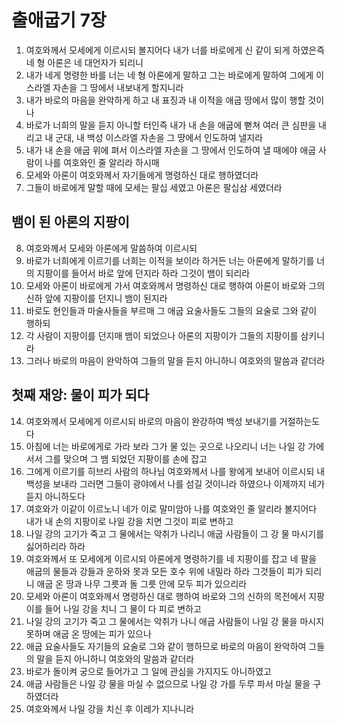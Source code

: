 # 출애굽기 7장

1. 여호와께서 모세에게 이르시되 볼지어다 내가 너를 바로에게 신 같이 되게 하였은즉 네 형 아론은 네 대언자가 되리니
2. 내가 네게 명령한 바를 너는 네 형 아론에게 말하고 그는 바로에게 말하여 그에게 이스라엘 자손을 그 땅에서 내보내게 할지니라
3. 내가 바로의 마음을 완악하게 하고 내 표징과 내 이적을 애굽 땅에서 많이 행할 것이나
4. 바로가 너희의 말을 듣지 아니할 터인즉 내가 내 손을 애굽에 뻗쳐 여러 큰 심판을 내리고 내 군대, 내 백성 이스라엘 자손을 그 땅에서 인도하여 낼지라
5. 내가 내 손을 애굽 위에 펴서 이스라엘 자손을 그 땅에서 인도하여 낼 때에야 애굽 사람이 나를 여호와인 줄 알리라 하시매
6. 모세와 아론이 여호와께서 자기들에게 명령하신 대로 행하였더라
7. 그들이 바로에게 말할 때에 모세는 팔십 세였고 아론은 팔십삼 세였더라

## 뱀이 된 아론의 지팡이
8. 여호와께서 모세와 아론에게 말씀하여 이르시되
9. 바로가 너희에게 이르기를 너희는 이적을 보이라 하거든 너는 아론에게 말하기를 너의 지팡이를 들어서 바로 앞에 던지라 하라 그것이 뱀이 되리라
10. 모세와 아론이 바로에게 가서 여호와께서 명령하신 대로 행하여 아론이 바로와 그의 신하 앞에 지팡이를 던지니 뱀이 된지라
11. 바로도 현인들과 마술사들을 부르매 그 애굽 요술사들도 그들의 요술로 그와 같이 행하되
12. 각 사람이 지팡이를 던지매 뱀이 되었으나 아론의 지팡이가 그들의 지팡이를 삼키니라
13. 그러나 바로의 마음이 완악하여 그들의 말을 듣지 아니하니 여호와의 말씀과 같더라

## 첫째 재앙: 물이 피가 되다
14. 여호와께서 모세에게 이르시되 바로의 마음이 완강하여 백성 보내기를 거절하는도다
15. 아침에 너는 바로에게로 가라 보라 그가 물 있는 곳으로 나오리니 너는 나일 강 가에 서서 그를 맞으며 그 뱀 되었던 지팡이를 손에 잡고
16. 그에게 이르기를 히브리 사람의 하나님 여호와께서 나를 왕에게 보내어 이르시되 내 백성을 보내라 그러면 그들이 광야에서 나를 섬길 것이니라 하였으나 이제까지 네가 듣지 아니하도다
17. 여호와가 이같이 이르노니 네가 이로 말미암아 나를 여호와인 줄 알리라 볼지어다 내가 내 손의 지팡이로 나일 강을 치면 그것이 피로 변하고
18. 나일 강의 고기가 죽고 그 물에서는 악취가 나리니 애굽 사람들이 그 강 물 마시기를 싫어하리라 하라
19. 여호와께서 또 모세에게 이르시되 아론에게 명령하기를 네 지팡이를 잡고 네 팔을 애굽의 물들과 강들과 운하와 못과 모든 호수 위에 내밀라 하라 그것들이 피가 되리니 애굽 온 땅과 나무 그릇과 돌 그릇 안에 모두 피가 있으리라
20. 모세와 아론이 여호와께서 명령하신 대로 행하여 바로와 그의 신하의 목전에서 지팡이를 들어 나일 강을 치니 그 물이 다 피로 변하고
21. 나일 강의 고기가 죽고 그 물에서는 악취가 나니 애굽 사람들이 나일 강 물을 마시지 못하며 애굽 온 땅에는 피가 있으나
22. 애굽 요술사들도 자기들의 요술로 그와 같이 행하므로 바로의 마음이 완악하여 그들의 말을 듣지 아니하니 여호와의 말씀과 같더라
23. 바로가 돌이켜 궁으로 들어가고 그 일에 관심을 가지지도 아니하였고
24. 애굽 사람들은 나일 강 물을 마실 수 없으므로 나일 강 가를 두루 파서 마실 물을 구하였더라
25. 여호와께서 나일 강을 치신 후 이레가 지나니라